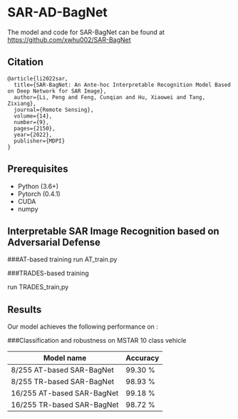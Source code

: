 # SAR-AD-BagNet
  The model and code for SAR-BagNet can be found at https://github.com/xwhu002/SAR-BagNet
## Citation
```
@article{li2022sar,
  title={SAR-BagNet: An Ante-hoc Interpretable Recognition Model Based on Deep Network for SAR Image},
  author={Li, Peng and Feng, Cunqian and Hu, Xiaowei and Tang, Zixiang},
  journal={Remote Sensing},
  volume={14},
  number={9},
  pages={2150},
  year={2022},
  publisher={MDPI}
}
```

## Prerequisites
* Python (3.6+)
* Pytorch (0.4.1)
* CUDA
* numpy

## Interpretable SAR Image Recognition based on Adversarial Defense

###AT-based training
run AT_train.py

###TRADES-based training

run TRADES_train,py

## Results

Our model achieves the following performance on :

###Classification and robustness on MSTAR 10 class vehicle

| Model name         |    Accuracy     | 
| ------------------ |---------------- |
| 8/255 AT-based SAR-BagNet     |    99.30 %      | 
| 8/255 TR-based SAR-BagNet     |    98.93 %      | 
| 16/255 AT-based SAR-BagNet    |    99.18 %      | 
| 16/255 TR-based SAR-BagNet    |    98.72 %      |

 
